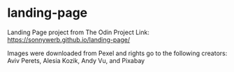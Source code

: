# landing-page
Landing Page project from The Odin Project
Link: https://sonnywerb.github.io/landing-page/

Images were downloaded from Pexel and rights go to the following creators:
Aviv Perets,
Alesia Kozik,
Andy Vu,
and
Pixabay
